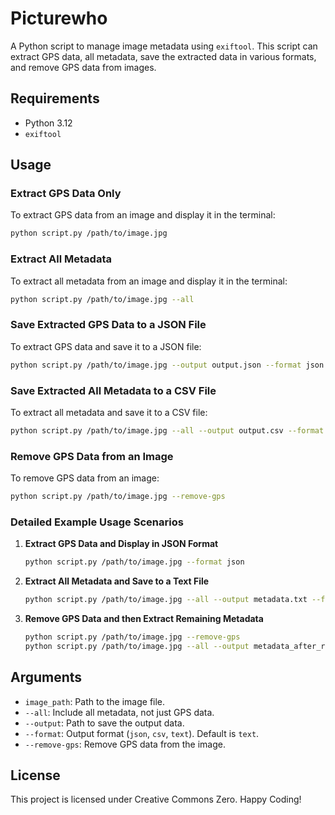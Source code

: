# Picturewho

A Python script to manage image metadata using `exiftool`. This script can extract GPS data, all metadata, save the extracted data in various formats, and remove GPS data from images.

## Requirements

- Python 3.12
- `exiftool`

## Usage

### Extract GPS Data Only

To extract GPS data from an image and display it in the terminal:
```sh
python script.py /path/to/image.jpg
```

### Extract All Metadata

To extract all metadata from an image and display it in the terminal:
```sh
python script.py /path/to/image.jpg --all
```

### Save Extracted GPS Data to a JSON File

To extract GPS data and save it to a JSON file:
```sh
python script.py /path/to/image.jpg --output output.json --format json
```

### Save Extracted All Metadata to a CSV File

To extract all metadata and save it to a CSV file:
```sh
python script.py /path/to/image.jpg --all --output output.csv --format csv
```

### Remove GPS Data from an Image

To remove GPS data from an image:
```sh
python script.py /path/to/image.jpg --remove-gps
```

### Detailed Example Usage Scenarios

1. **Extract GPS Data and Display in JSON Format**
   ```sh
   python script.py /path/to/image.jpg --format json
   ```

2. **Extract All Metadata and Save to a Text File**
   ```sh
   python script.py /path/to/image.jpg --all --output metadata.txt --format text
   ```

3. **Remove GPS Data and then Extract Remaining Metadata**
   ```sh
   python script.py /path/to/image.jpg --remove-gps
   python script.py /path/to/image.jpg --all --output metadata_after_removal.txt --format text
   ```

## Arguments

- `image_path`: Path to the image file.
- `--all`: Include all metadata, not just GPS data.
- `--output`: Path to save the output data.
- `--format`: Output format (`json`, `csv`, `text`). Default is `text`.
- `--remove-gps`: Remove GPS data from the image.

## License

This project is licensed under Creative Commons Zero. Happy Coding!

